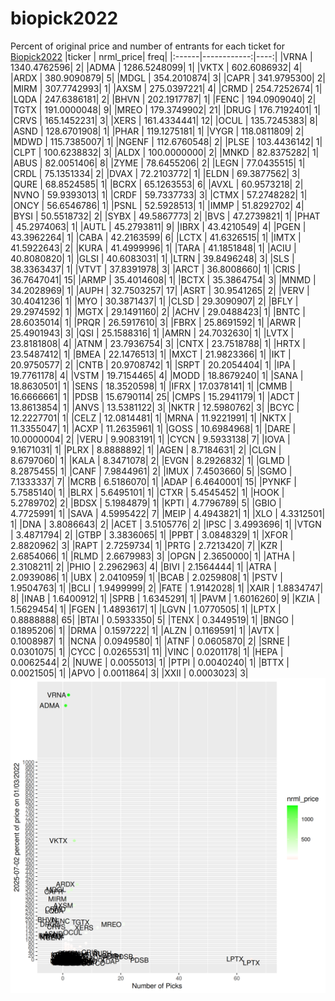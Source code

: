 # biopick2022
Percent of original price and number of entrants for each ticket for [Biopick2022](https://twitter.com/hashtag/Biopick2022)
|ticker |   nrml_price| freq|
|:------|------------:|----:|
|VRNA   | 1340.4762596|    2|
|ADMA   | 1286.5248099|    1|
|VKTX   |  602.6086932|    4|
|ARDX   |  380.9090879|    5|
|MDGL   |  354.2010874|    3|
|CAPR   |  341.9795300|    2|
|MIRM   |  307.7742993|    1|
|AXSM   |  275.0397221|    4|
|CRMD   |  254.7252674|    1|
|LQDA   |  247.6386181|    2|
|BHVN   |  202.1917787|    1|
|FENC   |  194.0909040|    2|
|TGTX   |  191.0000048|    9|
|MREO   |  179.3749902|   21|
|DRUG   |  176.7192401|    1|
|CRVS   |  165.1452231|    3|
|XERS   |  161.4334441|   12|
|OCUL   |  135.7245383|    8|
|ASND   |  128.6701908|    1|
|PHAR   |  119.1275181|    1|
|VYGR   |  118.0811809|    2|
|MDWD   |  115.7385007|    1|
|NGENF  |  112.6760548|    2|
|PLSE   |  103.4436142|    1|
|CLPT   |  100.6238832|    3|
|ALDX   |  100.0000000|    2|
|MNKD   |   82.8375282|    1|
|ABUS   |   82.0051406|    8|
|ZYME   |   78.6455206|    2|
|LEGN   |   77.0435515|    1|
|CRDL   |   75.1351334|    2|
|DVAX   |   72.2103772|    1|
|ELDN   |   69.3877562|    3|
|QURE   |   68.8524585|    1|
|BCRX   |   65.1263553|    6|
|AVXL   |   60.9573218|    2|
|NVNO   |   59.9393013|    1|
|CRDF   |   59.7337733|    3|
|CTMX   |   57.2748282|    1|
|ONCY   |   56.6546786|    1|
|PSNL   |   52.5928513|    1|
|IMMP   |   51.8292702|    4|
|BYSI   |   50.5518732|    2|
|SYBX   |   49.5867773|    2|
|BVS    |   47.2739821|    1|
|PHAT   |   45.2974063|    1|
|AUTL   |   45.2793811|    9|
|IBRX   |   43.4210549|    4|
|PGEN   |   43.3962264|    1|
|CABA   |   42.2163599|    6|
|LCTX   |   41.6326515|    1|
|IMTX   |   41.5922643|    2|
|KURA   |   41.4999996|    1|
|TARA   |   41.1851848|    1|
|ACIU   |   40.8080820|    1|
|GLSI   |   40.6083031|    1|
|LTRN   |   39.8496248|    3|
|SLS    |   38.3363437|    1|
|VTVT   |   37.8391978|    3|
|ARCT   |   36.8008660|    1|
|CRIS   |   36.7647041|   15|
|ARMP   |   35.4014608|    1|
|BCTX   |   35.3864754|    3|
|MNMD   |   34.2028969|    1|
|AUPH   |   32.7503257|   17|
|ASRT   |   30.9541265|    2|
|VERV   |   30.4041236|    1|
|MYO    |   30.3871437|    1|
|CLSD   |   29.3090907|    2|
|BFLY   |   29.2974592|    1|
|MGTX   |   29.1491160|    2|
|ACHV   |   29.0488423|    1|
|BNTC   |   28.6035014|    1|
|PRQR   |   26.5917610|    3|
|FBRX   |   25.8691592|    1|
|ARWR   |   25.4901943|    3|
|QSI    |   25.1588316|    1|
|AMRN   |   24.7032630|    1|
|LVTX   |   23.8181808|    4|
|ATNM   |   23.7936754|    3|
|CNTX   |   23.7518788|    1|
|HRTX   |   23.5487412|    1|
|BMEA   |   22.1476513|    1|
|MXCT   |   21.9823366|    1|
|IKT    |   20.9750577|    2|
|CNTB   |   20.9708742|    1|
|SRPT   |   20.2054404|    1|
|IPA    |   19.7761178|    4|
|VSTM   |   19.7154465|    4|
|MODD   |   18.8679240|    1|
|SANA   |   18.8630501|    1|
|SENS   |   18.3520598|    1|
|IFRX   |   17.0378141|    1|
|CMMB   |   16.6666661|    1|
|PDSB   |   15.6790114|   25|
|CMPS   |   15.2941179|    1|
|ADCT   |   13.8613854|    1|
|ANVS   |   13.5381122|    3|
|NKTR   |   12.5980762|    3|
|BCYC   |   12.2227701|    1|
|CELZ   |   12.0814481|    1|
|MRNA   |   11.9221991|    1|
|NKTX   |   11.3355047|    1|
|ACXP   |   11.2635961|    1|
|GOSS   |   10.6984968|    1|
|DARE   |   10.0000004|    2|
|VERU   |    9.9083191|    1|
|CYCN   |    9.5933138|    7|
|IOVA   |    9.1671031|    1|
|PLRX   |    8.8888892|    1|
|AGEN   |    8.7184631|    2|
|CLGN   |    8.6797060|    1|
|KALA   |    8.3471078|    2|
|EVGN   |    8.2926832|    1|
|GLMD   |    8.2875455|    1|
|CANF   |    7.9844961|    2|
|IMUX   |    7.4503660|    5|
|SGMO   |    7.1333337|    7|
|MCRB   |    6.5186070|    1|
|ADAP   |    6.4640001|   15|
|PYNKF  |    5.7585140|    1|
|BLRX   |    5.6495101|    1|
|CTXR   |    5.4545452|    1|
|HOOK   |    5.2789702|    2|
|BDSX   |    5.1984879|    1|
|KPTI   |    4.7796789|    5|
|GBIO   |    4.7725991|    1|
|SAVA   |    4.5995422|    7|
|MEIP   |    4.4943821|    1|
|XLO    |    4.3312501|    1|
|DNA    |    3.8086643|    2|
|ACET   |    3.5105776|    2|
|IPSC   |    3.4993696|    1|
|VTGN   |    3.4871794|    2|
|GTBP   |    3.3836065|    1|
|PPBT   |    3.0848329|    1|
|XFOR   |    2.8820962|    3|
|RAPT   |    2.7259734|    1|
|PRTG   |    2.7213420|    7|
|KZR    |    2.6854066|    1|
|RLMD   |    2.6679983|    3|
|OPGN   |    2.3650000|    1|
|ATHA   |    2.3108211|    2|
|PHIO   |    2.2962963|    4|
|BIVI   |    2.1564444|    1|
|ATRA   |    2.0939086|    1|
|UBX    |    2.0410959|    1|
|BCAB   |    2.0259808|    1|
|PSTV   |    1.9504763|    1|
|BCLI   |    1.9499999|    2|
|FATE   |    1.9142028|    1|
|XAIR   |    1.8834747|    8|
|INAB   |    1.6400912|    1|
|SPRB   |    1.6345291|    1|
|PAVM   |    1.6016260|    9|
|KZIA   |    1.5629454|    1|
|FGEN   |    1.4893617|    1|
|LGVN   |    1.0770505|    1|
|LPTX   |    0.8888888|   65|
|BTAI   |    0.5933350|    5|
|TENX   |    0.3449519|    1|
|BNGO   |    0.1895206|    1|
|DRMA   |    0.1597222|    1|
|ALZN   |    0.1169591|    1|
|AVTX   |    0.1008987|    1|
|NCNA   |    0.0949580|    1|
|ATNF   |    0.0605870|    2|
|SRNE   |    0.0301075|    1|
|CYCC   |    0.0265531|   11|
|VINC   |    0.0201178|    1|
|HEPA   |    0.0062544|    2|
|NUWE   |    0.0055013|    1|
|PTPI   |    0.0040240|    1|
|BTTX   |    0.0021505|    1|
|APVO   |    0.0011864|    3|
|XXII   |    0.0003023|    3|
![retvspicks](biopicks.png?raw=true)
